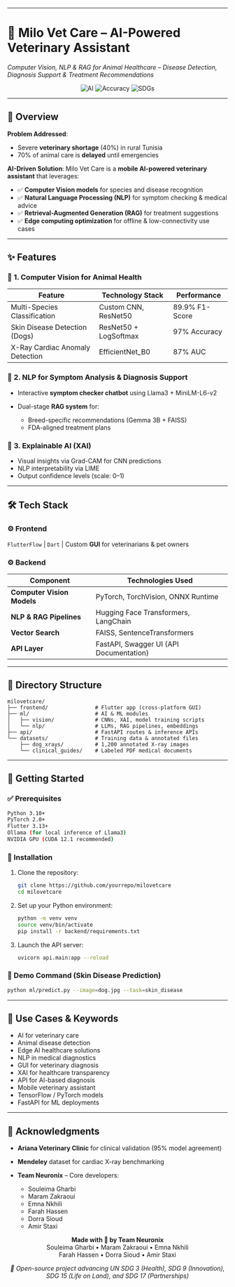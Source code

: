 

---

# 🐶 Milo Vet Care – AI-Powered Veterinary Assistant

*Computer Vision, NLP & RAG for Animal Healthcare – Disease Detection, Diagnosis Support & Treatment Recommendations*

<p align="center">
  <img alt="AI" src="https://img.shields.io/badge/AI-Computer_Vision_|_NLP_|_RAG-blueviolet">
  <img alt="Accuracy" src="https://img.shields.io/badge/Top_Accuracy-97%25-brightgreen">
  <img alt="SDGs" src="https://img.shields.io/badge/UN_SDGs-3_9_15_17-green">
</p>

---

## 📌 Overview

**Problem Addressed**:

* Severe **veterinary shortage** (40%) in rural Tunisia
* 70% of animal care is **delayed** until emergencies

**AI-Driven Solution**:
Milo Vet Care is a **mobile AI-powered veterinary assistant** that leverages:

* ✅ **Computer Vision models** for species and disease recognition
* ✅ **Natural Language Processing (NLP)** for symptom checking & medical advice
* ✅ **Retrieval-Augmented Generation (RAG)** for treatment suggestions
* ✅ **Edge computing optimization** for offline & low-connectivity use cases

---

## ✨ Features

### 🐾 **1. Computer Vision for Animal Health**

| Feature                         | Technology Stack      | Performance    |
| ------------------------------- | --------------------- | -------------- |
| Multi-Species Classification    | Custom CNN, ResNet50  | 89.9% F1-Score |
| Skin Disease Detection (Dogs)   | ResNet50 + LogSoftmax | 97% Accuracy   |
| X-Ray Cardiac Anomaly Detection | EfficientNet\_B0      | 87% AUC        |

### 🧠 **2. NLP for Symptom Analysis & Diagnosis Support**

* Interactive **symptom checker chatbot** using Llama3 + MiniLM-L6-v2
* Dual-stage **RAG system** for:

  * Breed-specific recommendations (Gemma 3B + FAISS)
  * FDA-aligned treatment plans

### 🧬 **3. Explainable AI (XAI)**

* Visual insights via Grad-CAM for CNN predictions
* NLP interpretability via LIME
* Output confidence levels (scale: 0–1)

---

## 🛠️ Tech Stack

### ⚙️ Frontend

`FlutterFlow` | `Dart` | Custom **GUI** for veterinarians & pet owners

### ⚙️ Backend

| Component                  | Technologies Used                       |
| -------------------------- | --------------------------------------- |
| **Computer Vision Models** | PyTorch, TorchVision, ONNX Runtime      |
| **NLP & RAG Pipelines**    | Hugging Face Transformers, LangChain    |
| **Vector Search**          | FAISS, SentenceTransformers             |
| **API Layer**              | FastAPI, Swagger UI (API Documentation) |

---

## 📁 Directory Structure

```
milovetcare/
├── frontend/               # Flutter app (cross-platform GUI)
├── ml/                     # AI & ML modules
│   ├── vision/             # CNNs, XAI, model training scripts
│   └── nlp/                # LLMs, RAG pipelines, embeddings
├── api/                    # FastAPI routes & inference APIs
└── datasets/               # Training data & annotated files
    ├── dog_xrays/          # 1,200 annotated X-ray images
    └── clinical_guides/    # Labeled PDF medical documents
```

---

## 🚀 Getting Started

### ✅ Prerequisites

```bash
Python 3.10+  
PyTorch 2.0+  
Flutter 3.13+  
Ollama (for local inference of Llama3)  
NVIDIA GPU (CUDA 12.1 recommended)  
```

### 🔧 Installation

1. Clone the repository:

   ```bash
   git clone https://github.com/yourrepo/milovetcare
   cd milovetcare
   ```
2. Set up your Python environment:

   ```bash
   python -m venv venv
   source venv/bin/activate
   pip install -r backend/requirements.txt
   ```
3. Launch the API server:

   ```bash
   uvicorn api.main:app --reload
   ```

### 🧪 Demo Command (Skin Disease Prediction)

```bash
python ml/predict.py --image=dog.jpg --task=skin_disease
```

---

## 🎯 Use Cases & Keywords

* AI for veterinary care
* Animal disease detection
* Edge AI healthcare solutions
* NLP in medical diagnostics
* GUI for veterinary diagnosis
* XAI for healthcare transparency
* API for AI-based diagnosis
* Mobile veterinary assistant
* TensorFlow / PyTorch models
* FastAPI for ML deployments

---

## 🙏 Acknowledgments

* **Ariana Veterinary Clinic** for clinical validation (95% model agreement)
* **Mendeley** dataset for cardiac X-ray benchmarking
* **Team Neuronix** – Core developers:

  * Souleima Gharbi
  * Maram Zakraoui
  * Emna Nkhili
  * Farah Hassen
  * Dorra Sioud
  * Amir Staxi

<p align="center">
  <b>Made with 💙 by Team Neuronix</b><br>
  Souleima Gharbi • Maram Zakraoui • Emna Nkhili<br>
  Farah Hassen • Dorra Sioud • Amir Staxi  
</p>

<p align="center">
  <i>🚀 Open-source project advancing UN SDG 3 (Health), SDG 9 (Innovation), SDG 15 (Life on Land), and SDG 17 (Partnerships)</i>
</p>


